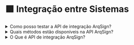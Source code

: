 # 🟪 Integração entre Sistemas

<details>

<summary>Como posso testar a API de integração ArqSign?</summary>

Para testar a API de integração ArqSign, você pode criar uma conta teste grátis em nosso site e testar através da ferramenta Postman (não usar o Swagger).

Em sua conta teste grátis, você terá acesso ao Menu “Integrações” onde obterá as informações necessárias para o teste.

Agora é só seguir as instruções da documentação disponível [clicando aqui.](../administracao/integracoes/)

</details>

<details>

<summary>Quais métodos estão disponíveis na API ArqSign?</summary>

A API de integração da plataforma ArqSign está pronta para que outros softwares construam sua integração à nossa solução de assinatura.

Os métodos disponíveis são:

[POST – Enviar documento para assinar](broken-reference)

[GET – Acompanhamento do Status do documento enviado para assinatura](broken-reference)

[GET – Retorno do documento e registros após a conclusão da assinatura](../administracao/integracoes/api/metodos-disponiveis-na-api/get-api-v1-processo-idprocesso-status-do-processo.md)

[GET - Acompanhamento dos dados dos signatários que possuem ação de assinar eletronicamente em um processo de assinatura](../administracao/integracoes/api/metodos-disponiveis-na-api/get-api-v1-processo-idprocesso-dados-signatarios.md)

[PATCH – Reenvio de documento para assinatura](broken-reference)

[PATCH – Cancelamento do envio de documento para assinatura](../administracao/integracoes/api/metodos-disponiveis-na-api/patch-api-v1-processo-idprocesso-cancelar-processo.md)

</details>

<details>

<summary>O Que é API de integração ArqSign?</summary>

API é a abreviatura de Application Programming Interface, ou, em português, Interface de Programação de Aplicativos.

Ou seja, é uma forma de comunicação entre sistemas que permite a integração entre eles.

Por meio da integração de sistemas é possível:

* Troca de informações entre os sistemas integrados;
* Automatização de ações entre os sistemas integrados.

Por meio da API de integração ArqSign é possível que se integre facilmente a Assinatura Eletrônica da ArqSign às demais soluções de sua empresa.

Dessa maneira, você melhora a experiência do usuário, aumenta a produtividade e segurança, reduz riscos operacionais e tarefas repetitivas já que a muitos dados já validados são utilizados nos processos.

[Clique aqui](https://youtu.be/oSHOBNiawgY) e assista ao vídeo explicativo.

</details>
